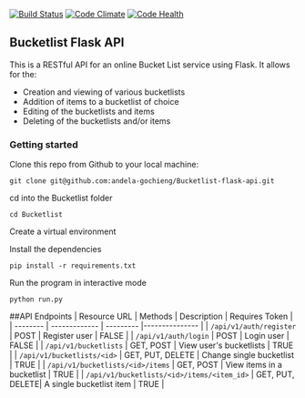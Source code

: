 [![Build Status](https://travis-ci.org/andela-gochieng/Bucketlist-flask-api.svg?branch=develop)](https://travis-ci.org/andela-gochieng/Bucketlist-flask-api)
[![Code Climate](https://codeclimate.com/github/andela-gochieng/Bucketlist-flask-api/badges/gpa.svg)](https://codeclimate.com/github/andela-gochieng/Bucketlist-flask-api)
[![Code Health](https://landscape.io/github/andela-gochieng/Bucketlist-flask-api/develop/landscape.svg?style=flat)](https://landscape.io/github/andela-gochieng/Bucketlist-flask-api/develop)
## Bucketlist Flask API
This is a RESTful API for an online Bucket List service using Flask.
It allows for the:
* Creation and viewing of various bucketlists
* Addition of items to a bucketlist of choice
* Editing of the bucketlists and items
* Deleting of the bucketlists and/or items

### Getting started
Clone this repo from Github to your local machine:
```
git clone git@github.com:andela-gochieng/Bucketlist-flask-api.git
```
cd into the Bucketlist folder
```
cd Bucketlist
```
Create a virtual environment

Install the dependencies
```
pip install -r requirements.txt
```
Run the program in interactive mode
```
python run.py 
```
##API Endpoints
| Resource URL | Methods | Description | Requires Token |
| -------- | ------------- | --------- |--------------- |
| `/api/v1/auth/register` | POST  | Register user | FALSE |
|  `/api/v1/auth/login` | POST | Login user | FALSE |
| `/api/v1/bucketlists` | GET, POST | View user's bucketlists | TRUE |
| `/api/v1/bucketlists/<id>` | GET, PUT, DELETE | Change single bucketlist | TRUE |
| `/api/v1/bucketlists/<id>/items` | GET, POST | View items in a bucketlist | TRUE |
| `/api/v1/bucketlists/<id>/items/<item_id>` | GET, PUT, DELETE| A single bucketlist item | TRUE |
